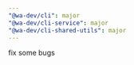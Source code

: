 ```yaml
---
"@wa-dev/cli": major
"@wa-dev/cli-service": major
"@wa-dev/cli-shared-utils": major
---
```


fix some bugs

